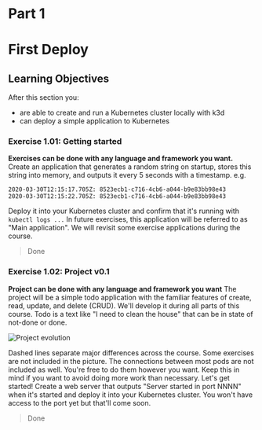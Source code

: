 # Part 1

# First Deploy
## Learning Objectives
After this section you:
- are able to create and run a Kubernetes cluster locally with k3d
- can deploy a simple application to Kubernetes


### Exercise 1.01: Getting started
**Exercises can be done with any language and framework you want.**
Create an application that generates a random string on startup, stores this string into memory, and outputs it every 5 seconds with a timestamp. e.g.
``` 
2020-03-30T12:15:17.705Z: 8523ecb1-c716-4cb6-a044-b9e83bb98e43
2020-03-30T12:15:22.705Z: 8523ecb1-c716-4cb6-a044-b9e83bb98e43
```
Deploy it into your Kubernetes cluster and confirm that it's running with `kubectl logs ...`
In future exercises, this application will be referred to as "Main application". We will revisit some exercise applications during the course.

> Done

### Exercise 1.02: Project v0.1
**Project can be done with any language and framework you want**
The project will be a simple todo application with the familiar features of create, read, update, and delete (CRUD). We'll develop it during all parts of this course.
Todo is a text like "I need to clean the house" that can be in state of not-done or done.

![Project evolution](https://devopswithkubernetes.com/static/42cd00819d1db5789826b38bb7f95328/2430e/project.webp)

Dashed lines separate major differences across the course. Some exercises are not included in the picture. The connections between most pods are not included as well. You're free to do them however you want.
Keep this in mind if you want to avoid doing more work than necessary.
Let's get started!
Create a web server that outputs "Server started in port NNNN" when it's started and deploy it into your Kubernetes cluster. You won't have access to the port yet but that'll come soon.

> Done